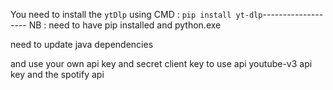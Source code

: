 You need to install the `ytDlp` using CMD : `pip install yt-dlp`------------------- NB : need to have pip installed and python.exe


need to update java dependencies

and use your own api key and secret client key to use api youtube-v3 api key and the spotify api 

